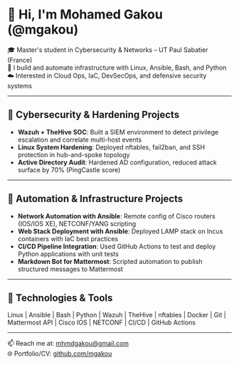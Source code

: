 # 👋 Hi, I'm Mohamed Gakou (@mgakou)

🎓 Master's student in Cybersecurity & Networks – UT Paul Sabatier (France)  
🔧 I build and automate infrastructure with Linux, Ansible, Bash, and Python  
☁️ Interested in Cloud Ops, IaC, DevSecOps, and defensive security systems

---

## 🔐 Cybersecurity & Hardening Projects

- **Wazuh + TheHive SOC**: Built a SIEM environment to detect privilege escalation and correlate multi-host events
- **Linux System Hardening**: Deployed nftables, fail2ban, and SSH protection in hub-and-spoke topology
- **Active Directory Audit**: Hardened AD configuration, reduced attack surface by 70% (PingCastle score)

---

## 🔄 Automation & Infrastructure Projects

- **Network Automation with Ansible**: Remote config of Cisco routers (IOS/IOS XE), NETCONF/YANG scripting
- **Web Stack Deployment with Ansible**: Deployed LAMP stack on Incus containers with IaC best practices
- **CI/CD Pipeline Integration**: Used GitHub Actions to test and deploy Python applications with unit tests
- **Markdown Bot for Mattermost**: Scripted automation to publish structured messages to Mattermost


---

## 🧠 Technologies & Tools

Linux | Ansible | Bash | Python | Wazuh | TheHive | nftables | Docker | Git | Mattermost API | Cisco IOS | NETCONF | CI/CD | GitHub Actions

---

📫 Reach me at: mhmdgakou@gmail.com  
🌐 Portfolio/CV: [github.com/mgakou](https://github.com/mgakou)
